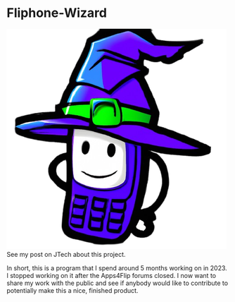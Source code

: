 # Fliphone-Wizard
![FliphoneWizardBanner](fliphonewizard.png)
See my post on JTech about this project.

In short, this is a program that I spend around 5 months working on in 2023. I stopped working on it after the Apps4Flip forums closed. I now want to share my work with the public and see if anybody would like to contribute to potentially make this a nice, finished product.
